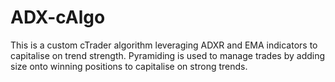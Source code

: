 # ADX-cAlgo
This is a custom cTrader algorithm leveraging ADXR and EMA indicators to capitalise on trend strength. Pyramiding is used to manage trades by adding size onto winning positions to capitalise on strong trends.
